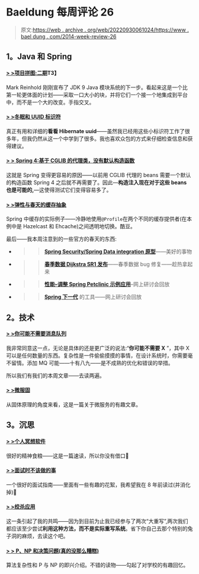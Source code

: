 # Baeldung 每周评论 26

> 原文:[https://web . archive . org/web/20220930061024/https://www . bael dung . com/2014-week-review-26](https://web.archive.org/web/20220930061024/https://www.baeldung.com/2014-week-review-26)

## **1。Java 和 Spring**

#### **[> >项目拼图:二期](https://web.archive.org/web/20220521210404/http://mreinhold.org/blog/jigsaw-phase-two)T3】**

Mark Reinhold 刚刚宣布了 JDK 9 Java 模块系统的下一步。看起来这是一个比第一轮更体面的计划——采取一口大小的块，并将它们一个接一个地集成到平台中，而不是一个大的改变。手指交叉。

#### **[> >冬眠和 UUID 标识符](https://web.archive.org/web/20220521210404/http://vladmihalcea.com/2014/07/01/hibernate-and-uuid-identifiers/)**

真正有用和详细的**看看 Hibernate uuid**——虽然我已经用这些小标识符工作了很多年，但我仍然从这一个中学到了很多。我也喜欢众包的方式来仔细检查信息和获得建议。

#### **[> > Spring 4:基于 CGLIB 的代理类，没有默认构造函数](https://web.archive.org/web/20220521210404/http://blog.codeleak.pl/2014/07/spring-4-cglib-based-proxy-classes-with-no-default-ctor.html)**

这就是 Spring 变得更容易的原因——以前用 CGLIB 代理的 beans 需要一个默认的构造函数 Spring 4 之后就不再需要了。因此—**构造注入现在对于这些 beans 也是可能的,**—这使得测试它们变得容易多了。

#### **[> >弹性与春天的缓存抽象](https://web.archive.org/web/20220521210404/https://altfatterz.blogspot.ro/2014/06/flexibility-with-springs-cache.html)**

Spring 中缓存的实际例子——冷静地使用`@Profile`在两个不同的缓存提供者(在本例中是 Hazelcast 和 Ehcache)之间透明地切换。酷豆。

最后——我本周注意到的一些官方的春天的东西:

*   > >**[Spring Security/Spring Data integration 原型](https://web.archive.org/web/20220521210404/https://github.com/rwinch/spring-security-data/tree/spel#readme)**——美好的事物
*   > > **[春季数据 Dijkstra SR1 发布](https://web.archive.org/web/20220521210404/https://spring.io/blog/2014/06/30/spring-data-dijkstra-sr1-released)**——春季数据 bug 修复——趁热拿起来
*   > > **[性能–调整 Spring Petclinic 示例应用](https://web.archive.org/web/20220521210404/https://spring.io/blog/2014/07/03/springone2gx-2013-replay-performance-tuning-the-spring-petclinic-sample-application)**–网上研讨会回放
*   > >**[Spring 下一代](https://web.archive.org/web/20220521210404/https://spring.io/blog/2014/07/03/springone2gx-2013-replay-tooling-for-spring-s-next-generation)** 的工具——网上研讨会回放

## **2。技术**

#### **[> >你可能不需要消息队列](https://web.archive.org/web/20220521210404/http://techblog.bozho.net/?p=1455)**

我非常同意这一点，无论是具体的还是更广泛的说法:“**你可能不需要 X** ”，其中 X 可以是任何数量的东西。复杂性是一件偷偷摸摸的事情，在设计系统时，你需要毫不留情。添加 MQ 可能——十有八九——是不成熟的优化和错误的举措。

所以我们有我们的本周文章——去读两遍。

#### **[> >微服固](https://web.archive.org/web/20220521210404/http://www.mattstine.com/2014/06/30/microservices-are-solid/)**

从固体原理的角度来看，这是一篇关于微服务的有趣文章。

## **3。沉思**

#### **[> >个人冥想软件](https://web.archive.org/web/20220521210404/http://www.mdswanson.com/blog/2014/06/29/meditations-on-software.html)**

很好的精神食粮——这是一篇速读，所以你没有借口🙂

#### **[> >面试时不该做的事](https://web.archive.org/web/20220521210404/http://dandreamsofcoding.com/2014/06/29/interviewing-is-hard/)**

一个很好的面试指南——里面有一些有趣的花絮，我希望我在 8 年前读过(并消化掉)🙂

#### **[> >绞杀应用](https://web.archive.org/web/20220521210404/http://martinfowler.com/bliki/StranglerApplication.html)**

这一条引起了我的共鸣——因为到目前为止我已经参与了两次“大重写”,两次我们都应该至少尝试**利用这种方法，而不是实际重写系统**。省下你自己去那个特别的兔子洞的麻烦，去读这个吧。

#### **[> > P、NP 和决策问题(真的没那么糟糕)](https://web.archive.org/web/20220521210404/http://www.daedtech.com/p-np-and-decision-problems-really-its-not-that-bad)**

算法复杂性和 P 与 NP 的即兴介绍。不错的读物——勾起了对学校的有趣回忆。